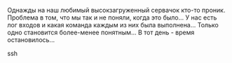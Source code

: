 Однажды на наш любимый высокзагруженный сервачок кто-то проник.
Проблема в том, что мы так и не поняли, когда это было...
У нас есть лог входов и какая команда каждым из них была выполнена...
Только одно становится более-менее понятным... В тот день - время остановилось...

ssh
